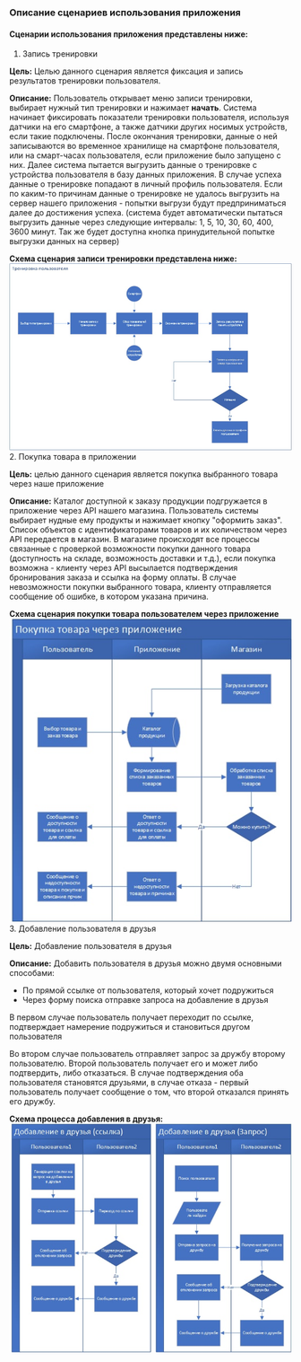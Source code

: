 ### Описание сценариев использования приложения

#### Сценарии использования приложения представлены ниже:

1. Запись тренировки

**Цель:** Целью данного сценария является фиксация и запись результатов тренировки пользователя.

**Описание:**
Пользователь открывает меню записи тренировки, выбирает нужный тип тренировки и нажимает **начать**. Система начинает фиксировать показатели тренировки пользователя, используя датчики на его смартфоне, а также датчики других носимых устройств, если такие подключены. После окончания тренировки, данные о ней записываются во временное хранилище на смартфоне пользователя, или на смарт-часах пользователя, если приложение было запущено с них. Далее система пытается выгрузить данные о тренировке с устройства пользователя в базу данных приложения. В случае успеха данные о тренировке попадают в личный профиль пользователя. Если по каким-то причинам данные о тренировке не удалось выгрузить на сервер нашего приложения - попытки выгрузи будут предприниматься далее до достижения успеха. (система будет автоматически пытаться выгрузить данные через следующие интервалы: 1, 5, 10, 30, 60, 400, 3600 минут. Так же будет доступна кнопка принудительной попытке выгрузки данных на сервер)

**Схема сценария записи тренировки представлена ниже:**
![Сценарий записи тренировки](../static/scenario_training_recording.jpeg)
2. Покупка товара в приложении

**Цель:** целью данного сценария является покупка выбранного товара через наше приложение

**Описание:**
Каталог доступной к заказу продукции подгружается в приложение через API нашего магазина. Пользователь системы выбирает нудные ему продукты и нажимает кнопку "оформить заказ". Список объектов с идентификаторами товаров и их количеством через API передается в магазин. В магазине происходят все процессы связанные с проверкой возможности покупки данного товара (доступность на складе, возможность доставки и т.д.), если покупка возможна - клиенту через API высылается подтверждения бронирования заказа и ссылка на форму оплаты. В случае невозможности покупки выбранного товара, клиенту отправляется сообщение об ошибке, в котором указана причина.

**Схема сценария покупки товара пользователем через приложение**
![Покупка товара пользователем через приложение](../static/scenarion_buy_product.jpeg)
3. Добавление пользователя в друзья

**Цель:** Добавление пользователя в друзья

**Описание:** Добавить пользователя в друзья можно двумя основными способами:
- По прямой ссылке от пользователя, который хочет подружиться
- Через форму поиска отправке запроса на добавление в друзья

В первом случае пользователь получает переходит по ссылке, подтверждает намерение подружиться и становиться другом пользователя

Во втором случае пользователь отправляет запрос за дружбу второму пользователю. Второй пользователь получает его и может либо подтвердить, либо отказаться. В случае подтверждения оба пользователя становятся друзьями, в случае отказа - первый пользователь получает сообщение о том, что второй отказался принять его дружбу.

**Схема процесса добавления в друзья:**
![Схема процесса добавления в друзья](../static/friend_add.jpeg)
